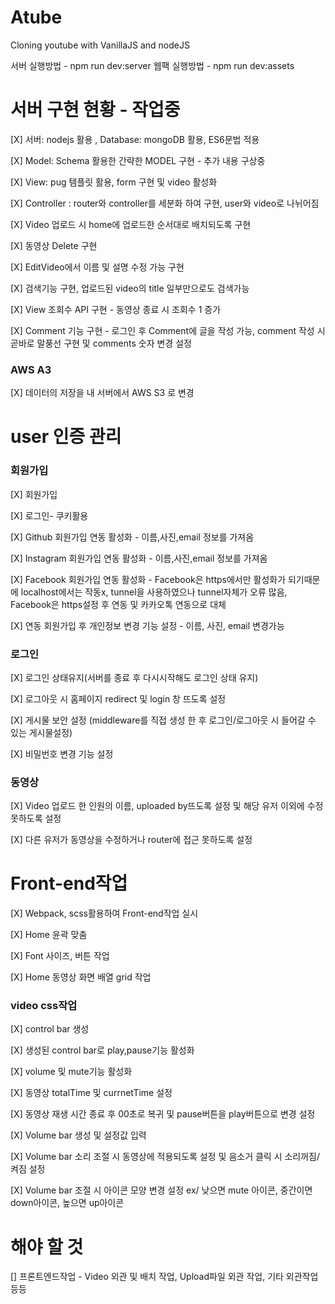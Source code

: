 # Atube

Cloning youtube with VanillaJS and nodeJS

서버 실행방법 - npm run dev:server
웹팩 실행방법 - npm run dev:assets

# 서버 구현 현황 - 작업중

[X] 서버: nodejs 활용 , Database: mongoDB 활용, ES6문법 적용

[X] Model: Schema 활용한 간략한 MODEL 구현 - 추가 내용 구상중

[X] View: pug 템플릿 활용, form 구현 및 video 활성화

[X] Controller : router와 controller를 세분화 하여 구현, user와 video로 나뉘어짐

[X] Video 업로드 시 home에 업로드한 순서대로 배치되도록 구현

[X] 동영상 Delete 구현

[X] EditVideo에서 이름 및 설명 수정 가능 구현

[X] 검색기능 구현, 업로드된 video의 title 일부만으로도 검색가능

[X] View 조회수 API 구현 - 동영상 종료 시 조회수 1 증가

[X] Comment 기능 구현 - 로그인 후 Comment에 글을 작성 가능, comment 작성 시 곧바로 말풍선 구현 및 comments 숫자 변경 설정

### AWS A3

[X] 데이터의 저장을 내 서버에서 AWS S3 로 변경

# user 인증 관리

### 회원가입

[X] 회원가입

[X] 로그인- 쿠키활용

[X] Github 회원가입 연동 활성화 - 이름,사진,email 정보를 가져옴

[X] Instagram 회원가입 연동 활성화 - 이름,사진,email 정보를 가져옴

[X] Facebook 회원가입 연동 활성화 - Facebook은 https에서만 활성화가 되기때문에 localhost에서는 작동x, tunnel을 사용하였으나 tunnel자체가 오류 많음,
Facebook은 https설정 후 연동 및 카카오톡 연동으로 대체

[X] 연동 회원가입 후 개인정보 변경 기능 설정 - 이름, 사진, email 변경가능

### 로그인

[X] 로그인 상태유지(서버를 종료 후 다시시작해도 로그인 상태 유지)

[X] 로그아웃 시 홈페이지 redirect 및 login 창 뜨도록 설정

[X] 게시물 보안 설정 (middleware를 직접 생성 한 후 로그인/로그아웃 시 들어갈 수 있는 게시물설정)

[X] 비밀번호 변경 기능 설정

### 동영상

[X] Video 업로드 한 인원의 이름, uploaded by뜨도록 설정 및 해당 유저 이외에 수정 못하도록 설정

[X] 다른 유저가 동영상을 수정하거나 router에 접근 못하도록 설정

# Front-end작업

[X] Webpack, scss활용하여 Front-end작업 실시

[X] Home 윤곽 맞춤

[X] Font 사이즈, 버튼 작업

[X] Home 동영상 화면 배열 grid 작업

### video css작업

[X] control bar 생성

[X] 생성된 control bar로 play,pause기능 활성화

[X] volume 및 mute기능 활성화

[X] 동영상 totalTime 및 currnetTime 설정

[X] 동영상 재생 시간 종료 후 00초로 복귀 및 pause버튼을 play버튼으로 변경 설정

[X] Volume bar 생성 및 설정값 입력

[X] Volume bar 소리 조절 시 동영상에 적용되도록 설정 및 음소거 클릭 시 소리꺼짐/켜짐 설정

[X] Volume bar 조절 시 아이콘 모양 변경 설정 ex/ 낮으면 mute 아이콘, 중간이면 down아이콘, 높으면 up아이콘

# 해야 할 것

[] 프론트엔드작업 - Video 외관 및 배치 작업, Upload파일 외관 작업, 기타 외관작업 등등
